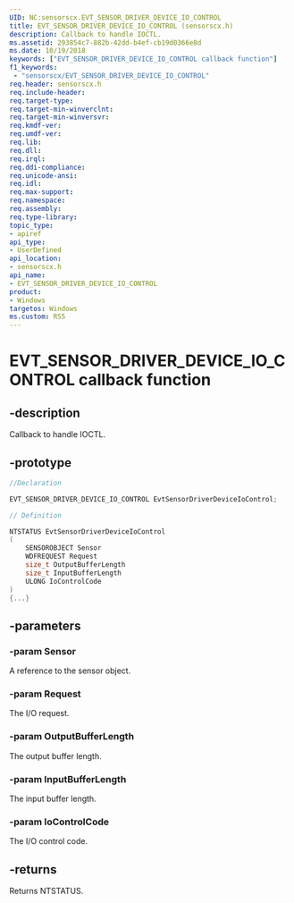 ```yaml
---
UID: NC:sensorscx.EVT_SENSOR_DRIVER_DEVICE_IO_CONTROL
title: EVT_SENSOR_DRIVER_DEVICE_IO_CONTROL (sensorscx.h)
description: Callback to handle IOCTL.
ms.assetid: 293854c7-882b-42dd-b4ef-cb19d0366e8d
ms.date: 10/19/2018
keywords: ["EVT_SENSOR_DRIVER_DEVICE_IO_CONTROL callback function"]
f1_keywords:
 - "sensorscx/EVT_SENSOR_DRIVER_DEVICE_IO_CONTROL"
req.header: sensorscx.h
req.include-header:
req.target-type:
req.target-min-winverclnt:
req.target-min-winversvr:
req.kmdf-ver:
req.umdf-ver:
req.lib:
req.dll:
req.irql: 
req.ddi-compliance:
req.unicode-ansi:
req.idl:
req.max-support:
req.namespace:
req.assembly:
req.type-library: 
topic_type: 
- apiref
api_type: 
- UserDefined
api_location: 
- sensorscx.h
api_name: 
- EVT_SENSOR_DRIVER_DEVICE_IO_CONTROL
product:
- Windows
targetos: Windows
ms.custom: RS5
---
```


# EVT_SENSOR_DRIVER_DEVICE_IO_CONTROL callback function

## -description

Callback to handle IOCTL.

## -prototype

```cpp
//Declaration

EVT_SENSOR_DRIVER_DEVICE_IO_CONTROL EvtSensorDriverDeviceIoControl; 

// Definition

NTSTATUS EvtSensorDriverDeviceIoControl 
(
	SENSOROBJECT Sensor
	WDFREQUEST Request
	size_t OutputBufferLength
	size_t InputBufferLength
	ULONG IoControlCode
)
{...}

```

## -parameters

### -param Sensor

A reference to the sensor object.

### -param Request

The I/O request.

### -param OutputBufferLength

The output buffer length.

### -param InputBufferLength

The input buffer length.

### -param IoControlCode

The I/O control code.

## -returns

Returns NTSTATUS.
